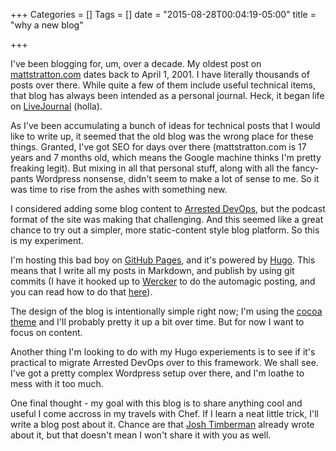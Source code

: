 +++
Categories = []
Tags = []
date = "2015-08-28T00:04:19-05:00"
title = "why a new blog"

+++

I've been blogging for, um, over a decade. My oldest post on [mattstratton.com](http://mattstratton.com) dates back to April 1, 2001. I have literally thousands of posts over there. While quite a few of them include useful technical items, that blog has always been intended as a personal journal. Heck, it began life on [LiveJournal](http://livejournal.com) (holla).

As I've been accumulating a bunch of ideas for technical posts that I would like to write up, it seemed that the old blog was the wrong place for these things. Granted, I've got SEO for days over there (mattstratton.com is 17 years  and 7 months old, which means the Google machine thinks I'm pretty freaking legit). But mixing in all that personal stuff, along with all the fancy-pants Wordpress nonsense, didn't seem to make a lot of sense to me. So it was time to rise from the ashes with something new.

I considered adding some blog content to [Arrested DevOps](http://arresteddevops.com), but the podcast format of the site was making that challenging. And this seemed like a great chance to try out a simpler, more static-content style blog platform. So this is my experiment.

I'm hosting this bad boy on [GitHub Pages](http://pages.github.com), and it's powered by [Hugo](http://gohugo.io/). This means that I write all my posts in Markdown, and publish by using git commits (I have it hooked up to [Wercker](http://wercker.com/) to do the automagic posting, and you can read how to do that [here](http://gohugo.io/tutorials/automated-deployments/)).

The design of the blog is intentionally simple right now; I'm using the [cocoa theme](https://github.com/nishanths/cocoa-hugo-theme) and I'll probably pretty it up a bit over time. But for now I want to focus on content.

Another thing I'm looking to do with my Hugo experiements is to see if it's practical to migrate Arrested DevOps over to this framework. We shall see. I've got a pretty complex Wordpress setup over there, and I'm loathe to mess with it too much.

One final thought - my goal with this blog is to share anything cool and useful I come accross in my travels with Chef. If I learn a neat little trick, I'll write a blog post about it. Chance are that [Josh Timberman](http://jtimberman.housepub.org/) already wrote about it, but that doesn't mean I won't share it with you as well. 
